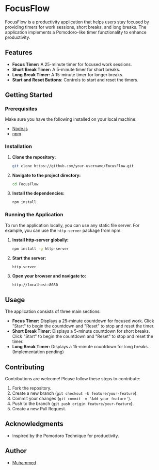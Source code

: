 


# FocusFlow

FocusFlow is a productivity application that helps users stay focused by providing timers for work sessions, short breaks, and long breaks. The application implements a Pomodoro-like timer functionality to enhance productivity.

## Features

- **Focus Timer:** A 25-minute timer for focused work sessions.
- **Short Break Timer:** A 5-minute timer for short breaks.
- **Long Break Timer:** A 15-minute timer for longer breaks.
- **Start and Reset Buttons:** Controls to start and reset the timers.


## Getting Started

### Prerequisites

Make sure you have the following installed on your local machine:

- [Node.js](https://nodejs.org/)
- [npm](https://www.npmjs.com/)

### Installation

1. **Clone the repository:**
   ```sh
   git clone https://github.com/your-username/FocusFlow.git
   ```

2. **Navigate to the project directory:**
   ```sh
   cd FocusFlow
   ```

3. **Install the dependencies:**
   ```sh
   npm install
   ```

### Running the Application

To run the application locally, you can use any static file server. For example, you can use the `http-server` package from npm.

1. **Install http-server globally:**
   ```sh
   npm install -g http-server
   ```

2. **Start the server:**
   ```sh
   http-server
   ```

3. **Open your browser and navigate to:**
   ```
   http://localhost:8080
   ```

## Usage

The application consists of three main sections:

- **Focus Timer:** Displays a 25-minute countdown for focused work. Click "Start" to begin the countdown and "Reset" to stop and reset the timer.
- **Short Break Timer:** Displays a 5-minute countdown for short breaks. Click "Start" to begin the countdown and "Reset" to stop and reset the timer.
- **Long Break Timer:** Displays a 15-minute countdown for long breaks. (Implementation pending)


## Contributing

Contributions are welcome! Please follow these steps to contribute:

1. Fork the repository.
2. Create a new branch (`git checkout -b feature/your-feature`).
3. Commit your changes (`git commit -m 'Add your feature'`).
4. Push to the branch (`git push origin feature/your-feature`).
5. Create a new Pull Request.


## Acknowledgments

- Inspired by the Pomodoro Technique for productivity.

## Author 

- [Muhammed](https://github.com/MhmdFais)

